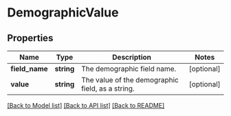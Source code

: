 # DemographicValue

## Properties
Name | Type | Description | Notes
------------ | ------------- | ------------- | -------------
**field_name** | **string** | The demographic field name. | [optional] 
**value** | **string** | The value of the demographic field, as a string. | [optional] 

[[Back to Model list]](../README.md#documentation-for-models) [[Back to API list]](../README.md#documentation-for-api-endpoints) [[Back to README]](../README.md)


